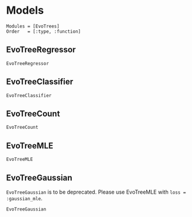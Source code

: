 # Models

```@index
Modules = [EvoTrees]
Order   = [:type, :function]
```

## EvoTreeRegressor
```@docs
EvoTreeRegressor
```

## EvoTreeClassifier
```@docs
EvoTreeClassifier
```

## EvoTreeCount
```@docs
EvoTreeCount
```

## EvoTreeMLE
```@docs
EvoTreeMLE
```

## EvoTreeGaussian

`EvoTreeGaussian` is to be deprecated. Please use EvoTreeMLE with `loss = :gaussian_mle`. 

```@docs
EvoTreeGaussian
```
